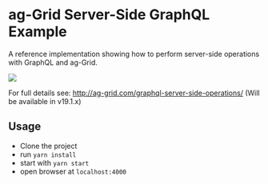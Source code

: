 # ag-Grid Server-Side GraphQL Example

A reference implementation showing how to perform server-side operations with GraphQL and ag-Grid.

![](https://github.com/ag-grid/ag-grid/blob/latest/packages/ag-grid-docs/src/graphql-server-side-operations/graphql-arch.png "")

For full details see: http://ag-grid.com/graphql-server-side-operations/ (Will be available in v19.1.x)

## Usage

- Clone the project
- run `yarn install`
- start with `yarn start`
- open browser at `localhost:4000`
